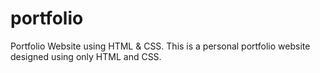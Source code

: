 # portfolio
Portfolio Website using HTML &amp; CSS. This is a personal portfolio website designed using only HTML and CSS.
